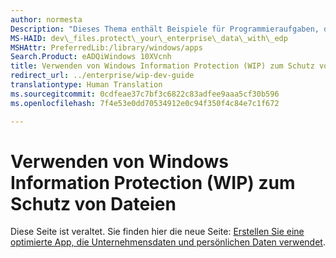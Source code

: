 ```yaml
---
author: normesta
Description: "Dieses Thema enthält Beispiele für Programmieraufgaben, die in einigen der gängigsten, dateibezogenen Windows Information Protection (WIP)-Szenarien durchgeführt werden müssen."
MS-HAID: dev\_files.protect\_your\_enterprise\_data\_with\_edp
MSHAttr: PreferredLib:/library/windows/apps
Search.Product: eADQiWindows 10XVcnh
title: Verwenden von Windows Information Protection (WIP) zum Schutz von Dateien
redirect_url: ../enterprise/wip-dev-guide
translationtype: Human Translation
ms.sourcegitcommit: 0cdfeae37c7bf3c6822c83adfee9aaa5cf30b596
ms.openlocfilehash: 7f4e53e0dd70534912e0c94f350f4c84e7c1f672

---
```


# Verwenden von Windows Information Protection (WIP) zum Schutz von Dateien
Diese Seite ist veraltet. Sie finden hier die neue Seite: [Erstellen Sie eine optimierte App, die Unternehmensdaten und persönlichen Daten verwendet](../enterprise/wip-dev-guide.md).



<!--HONumber=Aug16_HO3-->


